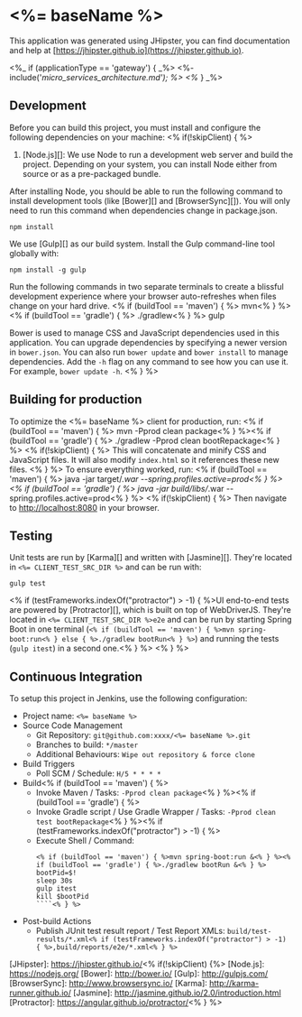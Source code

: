 # <%= baseName %>

This application was generated using JHipster, you can find documentation and help at [https://jhipster.github.io](https://jhipster.github.io).

<%_ if (applicationType == 'gateway') { _%>
<%- include('_micro_services_architecture.md'); %>
<%_ } _%>
## Development

Before you can build this project, you must install and configure the following dependencies on your machine:
<% if(!skipClient) { %>
1. [Node.js][]: We use Node to run a development web server and build the project.
   Depending on your system, you can install Node either from source or as a pre-packaged bundle.

After installing Node, you should be able to run the following command to install development tools (like
[Bower][] and [BrowserSync][]). You will only need to run this command when dependencies change in package.json.

    npm install

We use [Gulp][] as our build system. Install the Gulp command-line tool globally with:

    npm install -g gulp

Run the following commands in two separate terminals to create a blissful development experience where your browser
auto-refreshes when files change on your hard drive.
<% if (buildTool == 'maven') { %>
    mvn<% } %><% if (buildTool == 'gradle') { %>
    ./gradlew<% } %>
    gulp

Bower is used to manage CSS and JavaScript dependencies used in this application. You can upgrade dependencies by
specifying a newer version in `bower.json`. You can also run `bower update` and `bower install` to manage dependencies.
Add the `-h` flag on any command to see how you can use it. For example, `bower update -h`.
<% } %>

## Building for production

To optimize the <%= baseName %> client for production, run:
<% if (buildTool == 'maven') { %>
    mvn -Pprod clean package<% } %><% if (buildTool == 'gradle') { %>
    ./gradlew -Pprod clean bootRepackage<% } %>
<% if(!skipClient) { %>
This will concatenate and minify CSS and JavaScript files. It will also modify `index.html` so it references
these new files.
<% } %>
To ensure everything worked, run:
<% if (buildTool == 'maven') { %>
    java -jar target/*.war --spring.profiles.active=prod<% } %><% if (buildTool == 'gradle') { %>
    java -jar build/libs/*.war --spring.profiles.active=prod<% } %>
<% if(!skipClient) { %>
Then navigate to [http://localhost:8080](http://localhost:8080) in your browser.

## Testing

Unit tests are run by [Karma][] and written with [Jasmine][]. They're located in `<%= CLIENT_TEST_SRC_DIR %>` and can be run with:

    gulp test

<% if (testFrameworks.indexOf("protractor") > -1) { %>UI end-to-end tests are powered by [Protractor][], which is built on top of WebDriverJS. They're located in `<%= CLIENT_TEST_SRC_DIR %>e2e`
and can be run by starting Spring Boot in one terminal (`<% if (buildTool == 'maven') { %>mvn spring-boot:run<% } else { %>./gradlew bootRun<% } %>`) and running the tests (`gulp itest`) in a second one.<% } %>
<% } %>
## Continuous Integration

To setup this project in Jenkins, use the following configuration:

* Project name: `<%= baseName %>`
* Source Code Management
    * Git Repository: `git@github.com:xxxx/<%= baseName %>.git`
    * Branches to build: `*/master`
    * Additional Behaviours: `Wipe out repository & force clone`
* Build Triggers
    * Poll SCM / Schedule: `H/5 * * * *`
* Build<% if (buildTool == 'maven') { %>
    * Invoke Maven / Tasks: `-Pprod clean package`<% } %><% if (buildTool == 'gradle') { %>
    * Invoke Gradle script / Use Gradle Wrapper / Tasks: `-Pprod clean test bootRepackage`<% } %><% if (testFrameworks.indexOf("protractor") > -1) { %>
    * Execute Shell / Command:
        ````
        <% if (buildTool == 'maven') { %>mvn spring-boot:run &<% } %><% if (buildTool == 'gradle') { %>./gradlew bootRun &<% } %>
        bootPid=$!
        sleep 30s
        gulp itest
        kill $bootPid
        ````<% } %>
* Post-build Actions
    * Publish JUnit test result report / Test Report XMLs: `build/test-results/*.xml<% if (testFrameworks.indexOf("protractor") > -1) { %>,build/reports/e2e/*.xml<% } %>`

[JHipster]: https://jhipster.github.io/<% if(!skipClient) {%>
[Node.js]: https://nodejs.org/
[Bower]: http://bower.io/
[Gulp]: http://gulpjs.com/
[BrowserSync]: http://www.browsersync.io/
[Karma]: http://karma-runner.github.io/
[Jasmine]: http://jasmine.github.io/2.0/introduction.html
[Protractor]: https://angular.github.io/protractor/<% } %>
